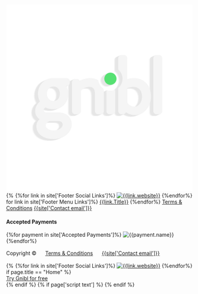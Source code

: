 <footer class="cardboard-bg">
  <div class="footer-wave wave cardboard-bg"></div>
  <div class="container">
    <div class="row">
      <div class="col-sm-12">
        <img class="logo" src="/assets/images/logo.svg" alt="Gnibl" style="display: inline-block;">
        <div class="social visible-xs" style="float:right">
          {%for link in site['Footer Social Links']%}
          <a href="{{link.url}}"><img src="{{link.image}}" alt="{{link.website}}"></a>
          {%endfor%}
        </div>
        <div class="footer-links">
          {%for link in site['Footer Menu Links']%}
          <a href="{{link.URL}}">{{link.Title}}</a>
          {%endfor%}
          <a target="blank" href="{{site['Terms & Conditions file']}}" class="visible-xs">Terms &amp; Conditions</a>
          <a class="visible-xs" href="mailto:{{site['Contact email']}}">{{site['Contact email']}}</a>
        </div>
      </div>
    </div>
    <div class="row">
      <div class="accepted-payments col-sm-6">
        <h4>Accepted Payments</h4>
        {%for payment in site['Accepted Payments']%}
        <img src="{{payment.image}}" alt="{{payment.name}}"></a>
        {%endfor%}
      </div>
    </div>
    <div class="row">
      <div class="col-sm-12">
        <span style="line-height: 50px">Copyright &copy;<script>document.write(new Date().getFullYear())</script></span>
        <a target="blank" href="{{site['Terms & Conditions file']}}" style="margin-left: 20px; line-height: 50px" class="hidden-xs" href="">Terms &amp; Conditions</a>
        <a class="hidden-xs" style="margin-left: 20px" href="mailto:{{site['Contact email']}}">{{site['Contact email']}}</a>
        <div class="social hidden-xs" style="float:right">
          {%for link in site['Footer Social Links']%}
          <a href="{{link.url}}"><img src="{{link.image}}" alt="{{link.website}}"></a>
          {%endfor%}
        </div>
      </div>
    </div>
  </div>
</footer>
{% if page.title == "Home" %}
<div class="fixed-cta"><a class="btn btn-red" href="/trial"><span>Try Gnibl for free</span></a></div>
{% endif %}

<!--LEAN BOOTSTRAP-->
<script src="/assets/bootstrap/js/bootstrap.min.js"></script>
<!--SLICK CAROUSEL-->
<link rel="stylesheet" type="text/css" href="//cdn.jsdelivr.net/jquery.slick/1.6.0/slick.css"/>
<script type="text/javascript" src="//cdn.jsdelivr.net/jquery.slick/1.6.0/slick.min.js"></script>
<!--VALIDATION-->
<script src="https://cdnjs.cloudflare.com/ajax/libs/jquery-validate/1.15.0/jquery.validate.min.js"></script>
<!--INSTAFEED-->
<script src="/assets/script/instafeed.js"></script>
<meta name="viewport" content="width=device-width, initial-scale=1.0">
{% if page['script text'] %}
<!--PAGE SCRIPTS-->
<script>
{{ page['script text'] }}
</script>
{% endif %}
